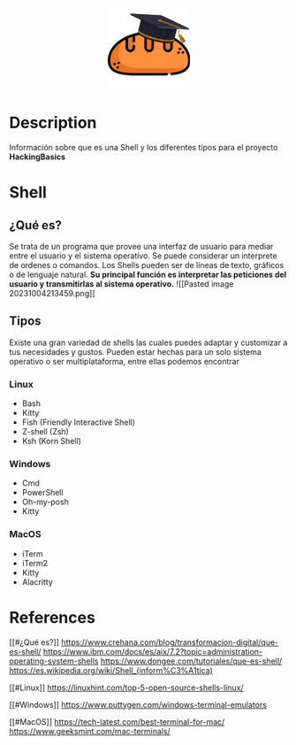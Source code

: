 <p align="center">
<img alt="academy" widith="150" height="150" src="https://github.com/CesarGBkR/HackingBasics/blob/main/Concepts/attachments/Dise%C3%B1o_sin_t%C3%ADtulo-removebg-preview.png?raw=true">
</p>

# Description
Información sobre que es una Shell y los diferentes tipos para el proyecto **HackingBasics**

# Shell
## ¿Qué es?
Se trata de un programa que provee una interfaz de usuario para mediar entre el usuario y el sistema operativo.  Se puede considerar un interprete de ordenes o comandos. Los Shells pueden ser de líneas de texto, gráficos o de lenguaje natural.
**Su principal función es interpretar las peticiones del usuario y transmitirlas al sistema operativo.**
![[Pasted image 20231004213459.png]]
## Tipos
Existe una gran variedad de shells las cuales puedes adaptar y customizar a tus necesidades y gustos. Pueden estar hechas para un solo sistema operativo o ser multiplataforma, entre ellas podemos encontrar
### Linux
- Bash
- Kitty
- Fish (Friendly Interactive Shell)
- Z-shell (Zsh)
- Ksh (Korn Shell)
### Windows
- Cmd
- PowerShell
- Oh-my-posh
- Kitty
### MacOS
- iTerm
- iTerm2
- Kitty
- Alacritty
# References

[[#¿Qué es?]]
https://www.crehana.com/blog/transformacion-digital/que-es-shell/
https://www.ibm.com/docs/es/aix/7.2?topic=administration-operating-system-shells
https://www.dongee.com/tutoriales/que-es-shell/
https://es.wikipedia.org/wiki/Shell_(inform%C3%A1tica)

[[#Linux]]
https://linuxhint.com/top-5-open-source-shells-linux/

[[#Windows]]
https://www.puttygen.com/windows-terminal-emulators

[[#MacOS]]
https://tech-latest.com/best-terminal-for-mac/
https://www.geeksmint.com/mac-terminals/